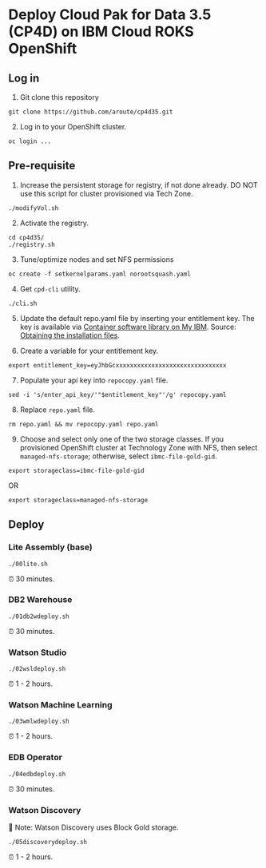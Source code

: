 # Deploy Cloud Pak for Data 3.5 (CP4D) on IBM Cloud ROKS OpenShift

## Log in

1. Git clone this repository
```shell
git clone https://github.com/aroute/cp4d35.git
```

2. Log in to your OpenShift cluster.
```shell
oc login ...
```

## Pre-requisite

1. Increase the persistent storage for registry, if not done already. DO NOT use this script for cluster provisioned via Tech Zone.
```shell
./modifyVol.sh
```

2. Activate the registry.
```shell
cd cp4d35/
./registry.sh
```

3. Tune/optimize nodes and set NFS permissions
```shell
oc create -f setkernelparams.yaml norootsquash.yaml
```

4. Get `cpd-cli` utility.
```shell
./cli.sh
```

5. Update the default repo.yaml file by inserting your entitlement key. The key is available via [Container software library on My IBM](https://myibm.ibm.com/products-services/containerlibrary). Source: [Obtaining the installation files](https://www.ibm.com/docs/en/cloud-paks/cp-data/3.5.0?topic=tasks-obtaining-installation-files).

6. Create a variable for your entitlement key.
```shell
export entitlement_key=eyJhbGcxxxxxxxxxxxxxxxxxxxxxxxxxxxxxxx
```

7. Populate your api key into `repocopy.yaml` file.
```shell
sed -i 's/enter_api_key/'"$entitlement_key"'/g' repocopy.yaml
```

8. Replace `repo.yaml` file.
```shell
rm repo.yaml && mv repocopy.yaml repo.yaml
```

9. Choose and select only one of the two storage classes. If you provisioned OpenShift cluster at Technology Zone with NFS, then select `managed-nfs-storage`; otherwise, select `ibmc-file-gold-gid`. 
```shell
export storageclass=ibmc-file-gold-gid
```
OR
```shell
export storageclass=managed-nfs-storage
```

## Deploy

### Lite Assembly (base)
```shell
./00lite.sh 
```
⏰ 30 minutes.

### DB2 Warehouse
```shell
./01db2wdeploy.sh
```
⏰ 30 minutes.

### Watson Studio
```shell
./02wsldeploy.sh
```
⏰ 1 - 2 hours.

### Watson Machine Learning
```shell
./03wmlwdeploy.sh
```
⏰ 1 - 2 hours.

### EDB Operator
```shell
./04edbdeploy.sh
```
⏰ 30 minutes.

### Watson Discovery

📌 Note: Watson Discovery uses Block Gold storage.

```shell
./05discoverydeploy.sh
```
⏰ 1 - 2 hours.



